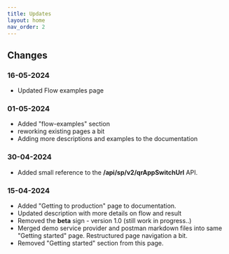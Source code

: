 ```yaml
---
title: Updates
layout: home
nav_order: 2
---
```


## Changes
### 16-05-2024
* Updated Flow examples page

### 01-05-2024
* Added "flow-examples" section
* reworking existing pages a bit
* Adding more descriptions and examples to the documentation
  
### 30-04-2024
* Added small reference to the **/api/sp/v2/qrAppSwitchUrl** API.

### 15-04-2024
* Added "Getting to production" page to documentation.
* Updated description with more details on flow and result
* Removed the **beta** sign - version 1.0 (still work in progress..)
* Merged demo service provider and postman markdown files into same "Getting started" page. Restructured page navigation a bit.
* Removed "Getting started" section from this page.
